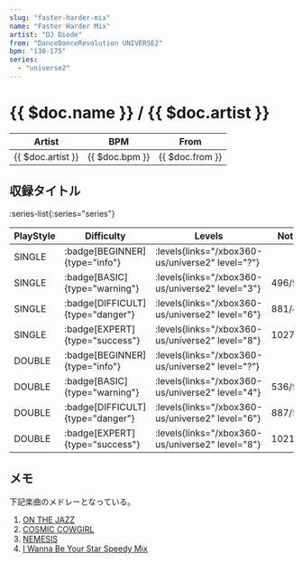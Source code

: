 ```yaml
---
slug: "faster-harder-mix"
name: "Faster Harder Mix"
artist: "DJ Diode"
from: "DanceDanceRevolution UNIVERSE2"
bpm: "130-175"
series:
  - "universe2"
---
```


# {{ $doc.name }} / {{ $doc.artist }}

|Artist|BPM|From|
|------|---|----|
|{{ $doc.artist }}|{{ $doc.bpm }}|{{ $doc.from }}|

## 収録タイトル

:series-list{:series="series"}

|PlayStyle|Difficulty|Levels|Notes|Movie|
|---------|----------|------|-----|-----|
|SINGLE| :badge[BEGINNER]{type="info"}| :levels{links="/xbox360-us/universe2" level="?"}|||
|SINGLE| :badge[BASIC]{type="warning"}| :levels{links="/xbox360-us/universe2" level="3"}|496/92||
|SINGLE| :badge[DIFFICULT]{type="danger"}| :levels{links="/xbox360-us/universe2" level="6"}|881/47||
|SINGLE| :badge[EXPERT]{type="success"}| :levels{links="/xbox360-us/universe2" level="8"}|1027/92||
|DOUBLE| :badge[BEGINNER]{type="info"}| :levels{links="/xbox360-us/universe2" level="?"}|||
|DOUBLE| :badge[BASIC]{type="warning"}| :levels{links="/xbox360-us/universe2" level="4"}|536/91||
|DOUBLE| :badge[DIFFICULT]{type="danger"}| :levels{links="/xbox360-us/universe2" level="6"}|887/57||
|DOUBLE| :badge[EXPERT]{type="success"}| :levels{links="/xbox360-us/universe2" level="8"}|1021/81||

## メモ

下記楽曲のメドレーとなっている。

1. [ON THE JAZZ](/playstation-jp/5th/on-the-jazz)
1. [COSMIC COWGIRL](/songs/cosmic-cowgirl)
1. [NEMESIS](/playstation2-jp/festival/nemesis)
1. [I Wanna Be Your Star Speedy Mix](/songs/i-wanna-be-your-star)
